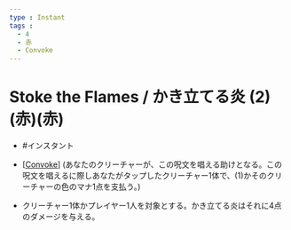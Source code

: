 ```yaml
---
type : Instant
tags : 
  - 4
  - 赤
  - Convoke
---
```

# Stoke the Flames / かき立てる炎 (2)(赤)(赤)

* #インスタント

* [[Convoke]] (あなたのクリーチャーが、この呪文を唱える助けとなる。この呪文を唱えるに際しあなたがタップしたクリーチャー1体で、(1)かそのクリーチャーの色のマナ1点を支払う。)
* クリーチャー1体かプレイヤー1人を対象とする。かき立てる炎はそれに4点のダメージを与える。

[//begin]: # "Autogenerated link references for markdown compatibility"
[Convoke]: ../../KeywordAbilities/Convoke.md "Convoke / 召集"
[//end]: # "Autogenerated link references"
